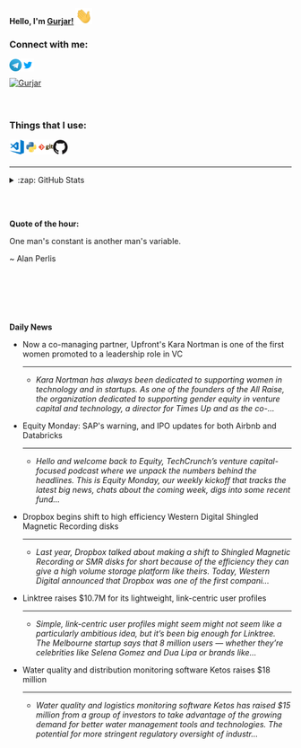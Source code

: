 #### Hello, I'm [Gurjar!](https://GurjarKing.github.io) <img src="https://raw.githubusercontent.com/ABSphreak/ABSphreak/master/gifs/Hi.gif" width="30px"></h2>


### Connect with me:

[<img align="left" alt="Gurjar | Telegram" width="22px" src="https://raw.githubusercontent.com/github/explore/80688e429a7d4ef2fca1e82350fe8e3517d3494d/topics/telegram/telegram.png" />][Telegram]
[<img align="left" alt="Gurjar | Twitter" width="22px" src="https://raw.githubusercontent.com/github/explore/80688e429a7d4ef2fca1e82350fe8e3517d3494d/topics/twitter/twitter.png" />][Twitter]
<br >
<br >
<a href="https://github.com/GurjarKing"><img src="https://komarev.com/ghpvc/?username=GurjarKing" alt="Gurjar" /></a> <br />
<br />
<br />
<!-- <br >

![](https://visitor-badge.glitch.me/badge?page_id=GurjarKing)

<br /> -->

### Things that I use:

[<img align="left" alt="Visual Studio Code" width="26px" src="https://raw.githubusercontent.com/github/explore/80688e429a7d4ef2fca1e82350fe8e3517d3494d/topics/visual-studio-code/visual-studio-code.png" />][VSCode]
[<img align="left" alt="Python" width="26px" src="https://raw.githubusercontent.com/github/explore/80688e429a7d4ef2fca1e82350fe8e3517d3494d/topics/python/python.png" />][Python]
[<img align="left" alt="Git" width="26px" src="https://raw.githubusercontent.com/github/explore/80688e429a7d4ef2fca1e82350fe8e3517d3494d/topics/git/git.png" />][Git]
[<img align="left" alt="GitHub" width="26px" src="https://raw.githubusercontent.com/github/explore/78df643247d429f6cc873026c0622819ad797942/topics/github/github.png" />][Github]

<br />
<br />

---
<details>
  <summary>:zap: GitHub Stats</summary>

<img align="left" alt="Gurjar's Github Stats" src="https://github-readme-stats.vercel.app/api?username=GurjarKing&show_icons=true&hide_border=true&count_private=true&include_all_commit=true&theme=algolia" />

</details>

<!-- ### 🔔 My latest tweet
<a href="https://twitter.com/Gurjar_King43" target="_blank">
	<img src="https://github.com/GurjarKing/GurjarKing/raw/master/tweet.png" width="70%" align="center" alt="Click to view on Twitter" title="My latest tweet, as an image"/>
</a> -->
<br>

<pre>

</pre>

**Quote of the hour:**

One man's constant is another man's variable.

~ Alan Perlis
<pre>

</pre>
<br>
<pre>


</pre>
<strong>Daily News</strong>
  
  - Now a co-managing partner, Upfront's Kara Nortman is one of the first women promoted to a leadership role in VC
     <hr/>
     
      - *Kara Nortman has always been dedicated to supporting women in technology and in startups. As one of the founders of the All Raise, the organization dedicated to supporting gender equity in venture capital and technology, a director for Times Up and as the co-…*
     
  - Equity Monday: SAP's warning, and IPO updates for both Airbnb and Databricks
      <hr/>
      
      - *Hello and welcome back to Equity, TechCrunch’s venture capital-focused podcast where we unpack the numbers behind the headlines. This is Equity Monday, our weekly kickoff that tracks the latest big news, chats about the coming week, digs into some recent fund…*
      
  - Dropbox begins shift to high efficiency Western Digital Shingled Magnetic Recording disks
      <hr/>
      
      - *Last year, Dropbox talked about making a shift to Shingled Magnetic Recording or SMR disks for short because of the efficiency they can give a high volume storage platform like theirs. Today, Western Digital announced that Dropbox was one of the first compani…*
      
  - Linktree raises $10.7M for its lightweight, link-centric user profiles
      <hr/>
      
      - *Simple, link-centric user profiles might seem might not seem like a particularly ambitious idea, but it’s been big enough for Linktree. The Melbourne startup says that 8 million users — whether they’re celebrities like Selena Gomez and Dua Lipa or brands like…*
       
  - Water quality and distribution monitoring software Ketos raises $18 million
      <hr/>
       
       - *Water quality and logistics monitoring software Ketos has raised $15 million from a group of investors to take advantage of the growing demand for better water management tools and technologies. The potential for more stringent regulatory oversight of industr…*
      

<br />

[VSCode]: https://code.visualstudio.com/
[Python]: https://www.python.org/
[Git]: https://git-scm.com/
[Github]: https://github.com/
[Telegram]: https://t.me/Gurjar_King/
[Twitter]: https://twitter.com/Gurjar_King43/
